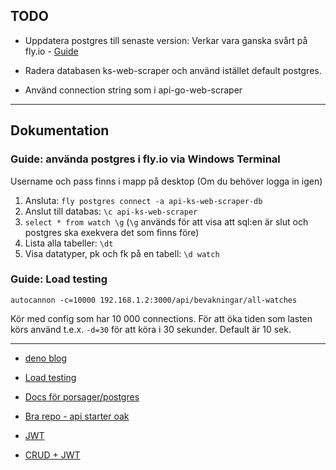 ## TODO

* Uppdatera postgres till senaste version: Verkar vara ganska svårt på fly.io - [Guide](https://fly.io/docs/postgres/managing/upgrades/)

* Radera databasen ks-web-scraper och använd istället default postgres.

* Använd connection string som i api-go-web-scraper


---
## Dokumentation
 
### Guide: använda postgres i fly.io via Windows Terminal
Username och pass finns i mapp på desktop (Om du behöver logga in igen)
 
1. Ansluta: `fly postgres connect -a api-ks-web-scraper-db`
1. Anslut till databas: `\c api-ks-web-scraper`
1. `select * from watch \g` (`\g` används för att visa att sql:en är slut och postgres ska exekvera det som finns före)
1. Lista alla tabeller: `\dt`
1. Visa datatyper, pk och fk på en tabell: `\d watch`

### Guide: Load testing
`autocannon -c=10000 192.168.1.2:3000/api/bevakningar/all-watches`

Kör med config som har 10 000 connections. För att öka tiden som lasten körs använd t.e.x. `-d=30` för att köra i 30 sekunder. Default är 10 sek.

---
* [deno blog](https://deno.com/blog)

* [Load testing](https://www.npmjs.com/package/autocannon)

* [Docs för porsager/postgres](https://github.com/porsager/postgres)

* [Bra repo - api starter oak](https://github.com/asad-mlbd/deno-api-starter-oak)

* [JWT](https://github.com/wpcodevo/deno-refresh-jwt/blob/master/src/controllers/auth.controller.ts)

* [CRUD + JWT](https://github.com/22mahmoud/deno_crud_jwt)